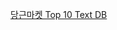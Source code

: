 [당근마켓 Top 10 Text DB](https://github.com/CharmStrange/Project/tree/main/DB%20files/Text%20Analysis-%EB%8B%B9%EA%B7%BC)
